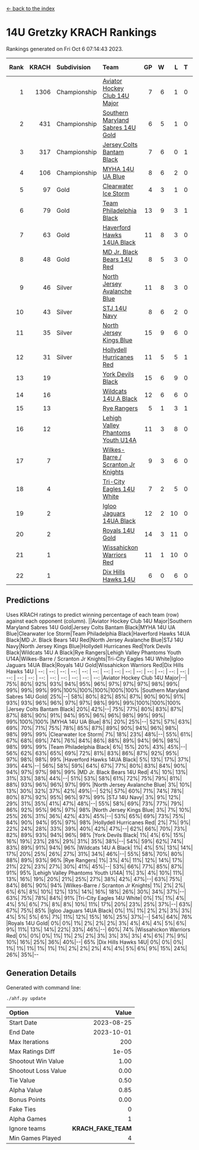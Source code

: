 [<- back to the index](readme.md)
# 14U Gretzky KRACH Rankings
Rankings generated on Fri Oct  6 07:14:43 2023.

Rank|KRACH|Subdivision|Team|GP|W|L|T|OTW|OTL|SoS|Exp Wins|Win Diff
---:|---:|:---|:---|---:|---:|---:|---:|---:|---:|---:|---:|---:
1|1306|Championship|[Aviator Hockey Club 14U Major](https://gamesheetstats.com/seasons/3659/teams/140575/schedule)|7|6|1|0|0|0|979|6.8|-0.0
2|431|Championship|[Southern Maryland Sabres 14U Gold](https://gamesheetstats.com/seasons/3659/teams/140588/schedule)|6|5|1|0|0|0|214|5.8|-0.0
3|317|Championship|[Jersey Colts Bantam Black](https://gamesheetstats.com/seasons/3659/teams/140580/schedule)|7|6|0|1|2|0|29|7.4|0.0
4|106|Championship|[MYHA 14U UA Blue](https://gamesheetstats.com/seasons/3659/teams/140583/schedule)|8|6|2|0|0|2|41|6.9|0.0
5|97|Gold|[Clearwater Ice Storm](https://gamesheetstats.com/seasons/3659/teams/142500/schedule)|4|3|1|0|0|0|37|3.9|0.0
6|79|Gold|[Team Philadelphia Black](https://gamesheetstats.com/seasons/3659/teams/140590/schedule)|13|9|3|1|2|1|50|10.4|0.0
7|63|Gold|[Haverford Hawks 14UA Black](https://gamesheetstats.com/seasons/3659/teams/140577/schedule)|11|8|3|0|0|0|83|8.8|-0.0
8|48|Gold|[MD Jr. Black Bears 14U Red](https://gamesheetstats.com/seasons/3659/teams/140581/schedule)|8|5|3|0|0|0|32|5.9|0.0
9|46|Silver|[North Jersey Avalanche Blue](https://gamesheetstats.com/seasons/3659/teams/140584/schedule)|11|8|3|0|0|0|49|8.9|0.0
10|43|Silver|[STJ 14U Navy](https://gamesheetstats.com/seasons/3659/teams/140589/schedule)|8|6|2|0|0|1|43|6.9|0.0
11|35|Silver|[North Jersey Kings Blue](https://gamesheetstats.com/seasons/3659/teams/140585/schedule)|15|9|6|0|2|1|128|9.9|0.0
12|31|Silver|[Hollydell Hurricanes Red](https://gamesheetstats.com/seasons/3659/teams/140578/schedule)|11|5|5|1|1|1|68|6.4|0.0
13|19||[York Devils Black](https://gamesheetstats.com/seasons/3659/teams/140595/schedule)|15|6|9|0|0|0|134|6.9|0.0
14|16||[Wildcats 14U A Black](https://gamesheetstats.com/seasons/3659/teams/140592/schedule)|12|6|6|0|0|1|141|6.9|0.0
15|13||[Rye Rangers](https://gamesheetstats.com/seasons/3659/teams/140587/schedule)|5|1|3|1|0|0|99|2.4|0.0
16|12||[Lehigh Valley Phantoms Youth U14A](https://gamesheetstats.com/seasons/3659/teams/140582/schedule)|11|3|8|0|0|0|67|3.9|0.0
17|7||[Wilkes-Barre / Scranton Jr Knights](https://gamesheetstats.com/seasons/3659/teams/140593/schedule)|9|3|6|0|0|0|62|3.9|0.0
18|4||[Tri-City Eagles 14U White](https://gamesheetstats.com/seasons/3659/teams/140591/schedule)|7|2|5|0|0|0|177|2.9|0.0
19|2||[Igloo Jaguars 14UA Black](https://gamesheetstats.com/seasons/3659/teams/140579/schedule)|12|2|10|0|0|0|26|2.9|0.0
20|2||[Royals 14U Gold](https://gamesheetstats.com/seasons/3659/teams/140586/schedule)|14|3|11|0|0|0|106|3.9|0.0
21|1||[Wissahickon Warriors Red](https://gamesheetstats.com/seasons/3659/teams/140594/schedule)|11|1|10|0|0|0|35|1.9|0.0
22|1||[Dix Hills Hawks 14U](https://gamesheetstats.com/seasons/3659/teams/140576/schedule)|6|0|6|0|0|0|26|0.9|0.0

## Predictions
Uses KRACH ratings to predict winning percentage of each team (row) against each opponent (column).
||Aviator Hockey Club 14U Major|Southern Maryland Sabres 14U Gold|Jersey Colts Bantam Black|MYHA 14U UA Blue|Clearwater Ice Storm|Team Philadelphia Black|Haverford Hawks 14UA Black|MD Jr. Black Bears 14U Red|North Jersey Avalanche Blue|STJ 14U Navy|North Jersey Kings Blue|Hollydell Hurricanes Red|York Devils Black|Wildcats 14U A Black|Rye Rangers|Lehigh Valley Phantoms Youth U14A|Wilkes-Barre / Scranton Jr Knights|Tri-City Eagles 14U White|Igloo Jaguars 14UA Black|Royals 14U Gold|Wissahickon Warriors Red|Dix Hills Hawks 14U
| --: | --: | --: | --: | --: | --: | --: | --: | --: | --: | --: | --: | --: | --: | --: | --: | --: | --: | --: | --: | --: | --: | --: 
|Aviator Hockey Club 14U Major|--| 75%| 80%| 92%| 93%| 94%| 95%| 96%| 97%| 97%| 97%| 98%| 99%| 99%| 99%| 99%| 99%|100%|100%|100%|100%|100%
|Southern Maryland Sabres 14U Gold| 25%|--| 58%| 80%| 82%| 85%| 87%| 90%| 90%| 91%| 93%| 93%| 96%| 96%| 97%| 97%| 98%| 99%| 99%|100%|100%|100%
|Jersey Colts Bantam Black| 20%| 42%|--| 75%| 77%| 80%| 83%| 87%| 87%| 88%| 90%| 91%| 94%| 95%| 96%| 96%| 98%| 99%| 99%| 99%|100%|100%
|MYHA 14U UA Blue|  8%| 20%| 25%|--| 52%| 57%| 63%| 69%| 70%| 71%| 75%| 78%| 85%| 87%| 89%| 90%| 94%| 96%| 98%| 98%| 99%| 99%
|Clearwater Ice Storm|  7%| 18%| 23%| 48%|--| 55%| 61%| 67%| 68%| 69%| 74%| 76%| 84%| 86%| 88%| 89%| 94%| 96%| 98%| 98%| 99%| 99%
|Team Philadelphia Black|  6%| 15%| 20%| 43%| 45%|--| 56%| 62%| 63%| 65%| 69%| 72%| 81%| 83%| 86%| 87%| 92%| 95%| 97%| 98%| 98%| 99%
|Haverford Hawks 14UA Black|  5%| 13%| 17%| 37%| 39%| 44%|--| 56%| 58%| 59%| 64%| 67%| 77%| 80%| 83%| 84%| 90%| 94%| 97%| 97%| 98%| 99%
|MD Jr. Black Bears 14U Red|  4%| 10%| 13%| 31%| 33%| 38%| 44%|--| 51%| 53%| 58%| 61%| 72%| 75%| 79%| 81%| 88%| 93%| 96%| 96%| 97%| 99%
|North Jersey Avalanche Blue|  3%| 10%| 13%| 30%| 32%| 37%| 42%| 49%|--| 52%| 57%| 60%| 71%| 74%| 78%| 80%| 87%| 92%| 95%| 96%| 97%| 99%
|STJ 14U Navy|  3%|  9%| 12%| 29%| 31%| 35%| 41%| 47%| 48%|--| 55%| 58%| 69%| 73%| 77%| 79%| 86%| 92%| 95%| 96%| 97%| 98%
|North Jersey Kings Blue|  3%|  7%| 10%| 25%| 26%| 31%| 36%| 42%| 43%| 45%|--| 53%| 65%| 69%| 73%| 75%| 84%| 90%| 94%| 95%| 97%| 98%
|Hollydell Hurricanes Red|  2%|  7%|  9%| 22%| 24%| 28%| 33%| 39%| 40%| 42%| 47%|--| 62%| 66%| 70%| 73%| 82%| 89%| 93%| 94%| 96%| 98%
|York Devils Black|  1%|  4%|  6%| 15%| 16%| 19%| 23%| 28%| 29%| 31%| 35%| 38%|--| 54%| 59%| 62%| 74%| 83%| 89%| 91%| 94%| 96%
|Wildcats 14U A Black|  1%|  4%|  5%| 13%| 14%| 17%| 20%| 25%| 26%| 27%| 31%| 34%| 46%|--| 55%| 58%| 70%| 80%| 88%| 89%| 93%| 96%
|Rye Rangers|  1%|  3%|  4%| 11%| 12%| 14%| 17%| 21%| 22%| 23%| 27%| 30%| 41%| 45%|--| 53%| 66%| 77%| 85%| 87%| 91%| 95%
|Lehigh Valley Phantoms Youth U14A|  1%|  3%|  4%| 10%| 11%| 13%| 16%| 19%| 20%| 21%| 25%| 27%| 38%| 42%| 47%|--| 63%| 75%| 84%| 86%| 90%| 94%
|Wilkes-Barre / Scranton Jr Knights|  1%|  2%|  2%|  6%|  6%|  8%| 10%| 12%| 13%| 14%| 16%| 18%| 26%| 30%| 34%| 37%|--| 63%| 75%| 78%| 84%| 91%
|Tri-City Eagles 14U White|  0%|  1%|  1%|  4%|  4%|  5%|  6%|  7%|  8%|  8%| 10%| 11%| 17%| 20%| 23%| 25%| 37%|--| 63%| 67%| 75%| 85%
|Igloo Jaguars 14UA Black|  0%|  1%|  1%|  2%|  2%|  3%|  3%|  4%|  5%|  5%|  6%|  7%| 11%| 12%| 15%| 16%| 25%| 37%|--| 54%| 64%| 76%
|Royals 14U Gold|  0%|  0%|  1%|  2%|  2%|  2%|  3%|  4%|  4%|  4%|  5%|  6%|  9%| 11%| 13%| 14%| 22%| 33%| 46%|--| 60%| 74%
|Wissahickon Warriors Red|  0%|  0%|  0%|  1%|  1%|  2%|  2%|  3%|  3%|  3%|  3%|  4%|  6%|  7%|  9%| 10%| 16%| 25%| 36%| 40%|--| 65%
|Dix Hills Hawks 14U|  0%|  0%|  0%|  1%|  1%|  1%|  1%|  1%|  1%|  2%|  2%|  2%|  4%|  4%|  5%|  6%|  9%| 15%| 24%| 26%| 35%|--

## Generation Details

Generated with command line:
```
./ahf.py update
```

| Option | Value |
| :----- | ----: |
| Start Date | 2023-08-25 |
| End Date | 2023-10-01 |
| Max Iterations | 200 |
| Max Ratings Diff | 1e-05 |
| Shootout Win Value | 1.00 |
| Shootout Loss Value | 0.00 |
| Tie Value | 0.50 |
| Alpha Value | 0.85 |
| Bonus Points | 0.00 |
| Fake Ties | 0 |
| Alpha Games | 1 |
| Ignore teams | __KRACH_FAKE_TEAM__ |
| Min Games Played | 4 |


